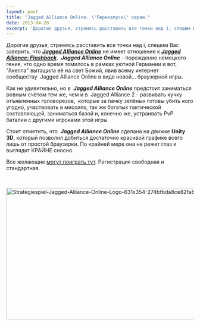 ```yaml
---
layout: post
title: "Jagged Alliance Online. \"Перезапуск\" серии."
date: 2013-04-28
excerpt: 'Дорогие друзья, стремясь расставить все точки над i, спешим Вас заверить, что Jagged Alliance Online не имеет отношение к Jagged Alliance&#58; Flashback.  Jagged Alliance Online - порождение немецкого гения, что одно время томилось в рамках уютной Германии и вот, "Акелла" вытащила её на свет Божий, явив...'
---
```


Дорогие друзья, стремясь расставить все точки над i, спешим Вас заверить, что <em><strong><a href="http://www.jaol.ru/">Jagged Alliance Online</a></strong></em> не имеет отношение к <a href="http://gamersoul.ru/jagged-alliance-sbor-sredstv-na-kickstartere.html"><em><b>Jagged Alliance: Flashback</b></em></a>.  <em><strong>Jagged Alliance Online</strong></em> - порождение немецкого гения, что одно время томилось в рамках уютной Германии и вот, "Акелла" вытащила её на свет Божий, явив всему интернет сообществу  Jagged Alliance Online в виде новой... браузерной игры.

Как не удивительно, но в  <em><strong>Jagged Alliance Online</strong></em> предстоит заниматься ровным счётом тем же, чем и в  Jagged Alliance 2 - развивать кучку отъявленных головорезов,  которые за пачку зелёных готовы убить кого угодно, участвовать в миссиях, так же богатых тактической составляющей, заниматься базой и, конечно же, устраивать PvP баталии с другими игроками этой игры.

Стоит отметить, что  <em><strong>Jagged Alliance Online</strong> </em>сделана на движке <strong>Unity 3D</strong>, который позволил добиться достаточно красивой графике всего лишь от простой браузерки. По крайней мере она не режет глаз и выглядит КРАЙНЕ сносно.

Все желающие <a href="http://www.jaol.ru/">могут поиграть тут</a>. Регистрация свободная и стандартная.

&nbsp;

<a href="http://gamersoul.ru/wp-content/uploads/2013/04/Strategiespiel-Jagged-Alliance-Online-Logo-631x354-274bfbda8ce82fa8.jpg"><img class="size-full wp-image-2201 aligncenter" alt="Strategiespiel-Jagged-Alliance-Online-Logo-631x354-274bfbda8ce82fa8" src="http://gamersoul.ru/wp-content/uploads/2013/04/Strategiespiel-Jagged-Alliance-Online-Logo-631x354-274bfbda8ce82fa8.jpg" width="631" height="354" /></a>